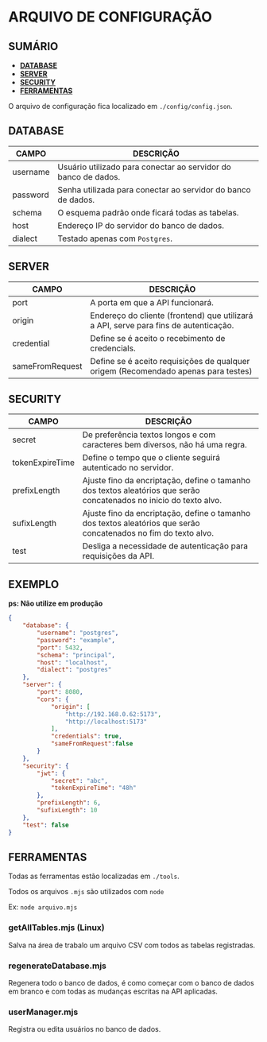 # ARQUIVO DE CONFIGURAÇÃO

## **SUMÁRIO**

- [**DATABASE**](#database)
- [**SERVER**](#server)
- [**SECURITY**](#security)
- [**FERRAMENTAS**](#ferramentas)

O arquivo de configuração fica localizado em `./config/config.json`.

## **DATABASE**

|CAMPO|DESCRIÇÃO|
|---|---|
|username|Usuário utilizado para conectar ao servidor do banco de dados.
|password|Senha utilizada para conectar ao servidor do banco de dados.
|schema  |O esquema padrão onde ficará todas as tabelas.|
|host    |Endereço IP do servidor do banco de dados.|
|dialect |Testado apenas com `Postgres`.|

## **SERVER**

|CAMPO|DESCRIÇÃO|
|---|---|
|port           |A porta em que a API funcionará.
|origin         |Endereço do cliente (frontend) que utilizará a API, serve para fins de autenticação.
|credential     |Define se é aceito o recebimento de credencials.|
|sameFromRequest|Define se é aceito requisições de qualquer origem (Recomendado apenas para testes)|

## **SECURITY**

|CAMPO|DESCRIÇÃO|
|---|---|
|secret         |De preferência textos longos e com caracteres bem diversos, não há uma regra.
|tokenExpireTime|Define o tempo que o cliente seguirá autenticado no servidor.
|prefixLength   |Ajuste fino da encriptação, define o tamanho dos textos aleatórios que serão concatenados no inicio do texto alvo.
|sufixLength    |Ajuste fino da encriptação, define o tamanho dos textos aleatórios que serão concatenados no fim do texto alvo.
|test           |Desliga a necessidade de autenticação para requisições da API.

## **EXEMPLO**

**ps: Não utilize em produção**

```json
{
    "database": {
        "username": "postgres",
        "password": "example",
        "port": 5432,
        "schema": "principal",
        "host": "localhost",
        "dialect": "postgres"
    },
    "server": {
        "port": 8080,
        "cors": {
            "origin": [
                "http://192.168.0.62:5173",
                "http://localhost:5173"
            ],
            "credentials": true,
            "sameFromRequest":false
        }
    },
    "security": {
        "jwt": {
            "secret": "abc",
            "tokenExpireTime": "48h"
        },
        "prefixLength": 6,
        "sufixLength": 10
    },
    "test": false
}

```

## **FERRAMENTAS**

Todas as ferramentas estão localizadas em `./tools`.

Todos os arquivos `.mjs` são utilizados com `node`

Ex: ```node arquivo.mjs```

### getAllTables.mjs (Linux)

Salva na área de trabalo um arquivo CSV com todos as tabelas registradas. 

### regenerateDatabase.mjs

Regenera todo o banco de dados, é como começar com o banco de dados em branco e com todas as mudanças escritas na API aplicadas.

### userManager.mjs

Registra ou edita usuários no banco de dados.

